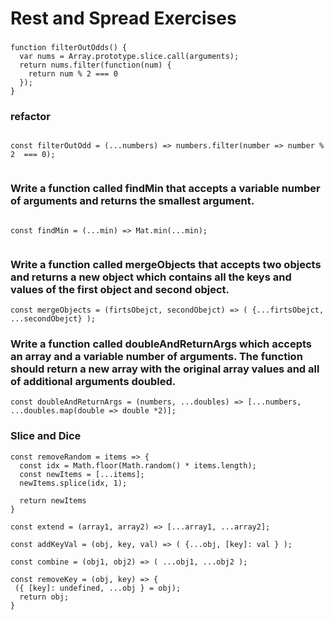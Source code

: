 # Rest and Spread Exercises

###



```
function filterOutOdds() {
  var nums = Array.prototype.slice.call(arguments);
  return nums.filter(function(num) {
    return num % 2 === 0
  });
}

```


### refactor

```

const filterOutOdd = (...numbers) => numbers.filter(number => number % 2  === 0);


```

### Write a function called findMin that accepts a variable number of arguments and returns the smallest argument.


```

const findMin = (...min) => Mat.min(...min);


```

### Write a function called mergeObjects that accepts two objects and returns a new object which contains all the keys and values of the first object and second object.


```
const mergeObjects = (firtsObejct, secondObejct) => ( {...firtsObejct, ...secondObejct} );
```

### Write a function called doubleAndReturnArgs which accepts an array and a variable number of arguments. The function should return a new array with the original array values and all of additional arguments doubled.

```
const doubleAndReturnArgs = (numbers, ...doubles) => [...numbers, ...doubles.map(double => double *2)];
```

### Slice and Dice

```
const removeRandom = items => {
  const idx = Math.floor(Math.random() * items.length);
  const newItems = [...items];    
  newItems.splice(idx, 1);

  return newItems
}
```

```
const extend = (array1, array2) => [...array1, ...array2];
```

```
const addKeyVal = (obj, key, val) => ( {...obj, [key]: val } );
```

```
const combine = (obj1, obj2) => ( ...obj1, ...obj2 );
```

```
const removeKey = (obj, key) => {
 ({ [key]: undefined, ...obj } = obj);
  return obj;
}

```